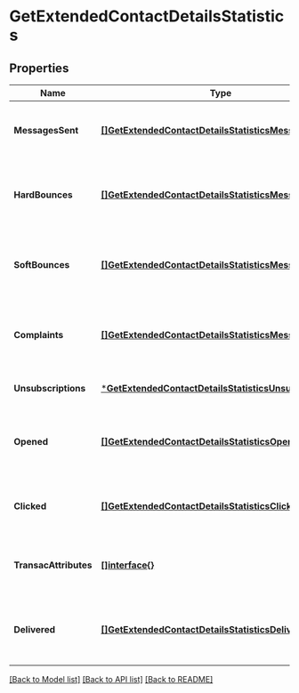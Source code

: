 # GetExtendedContactDetailsStatistics

## Properties
Name | Type | Description | Notes
------------ | ------------- | ------------- | -------------
**MessagesSent** | [**[]GetExtendedContactDetailsStatisticsMessagesSent**](getExtendedContactDetailsStatisticsMessagesSent.md) | Listing of the sent campaign for the contact | [optional] [default to null]
**HardBounces** | [**[]GetExtendedContactDetailsStatisticsMessagesSent**](getExtendedContactDetailsStatisticsMessagesSent.md) | Listing of the hardbounes generated by the contact | [optional] [default to null]
**SoftBounces** | [**[]GetExtendedContactDetailsStatisticsMessagesSent**](getExtendedContactDetailsStatisticsMessagesSent.md) | Listing of the softbounes generated by the contact | [optional] [default to null]
**Complaints** | [**[]GetExtendedContactDetailsStatisticsMessagesSent**](getExtendedContactDetailsStatisticsMessagesSent.md) | Listing of the complaints generated by the contact | [optional] [default to null]
**Unsubscriptions** | [***GetExtendedContactDetailsStatisticsUnsubscriptions**](getExtendedContactDetailsStatisticsUnsubscriptions.md) |  | [optional] [default to null]
**Opened** | [**[]GetExtendedContactDetailsStatisticsOpened**](getExtendedContactDetailsStatisticsOpened.md) | Listing of the openings generated by the contact | [optional] [default to null]
**Clicked** | [**[]GetExtendedContactDetailsStatisticsClicked**](getExtendedContactDetailsStatisticsClicked.md) | Listing of the clicks generated by the contact | [optional] [default to null]
**TransacAttributes** | [**[]interface{}**](interface{}.md) | Listing of the transactional attributes for the contact | [optional] [default to null]
**Delivered** | [**[]GetExtendedContactDetailsStatisticsDelivered**](getExtendedContactDetailsStatisticsDelivered.md) | Listing of the delivered campaign for the contact | [optional] [default to null]

[[Back to Model list]](../README.md#documentation-for-models) [[Back to API list]](../README.md#documentation-for-api-endpoints) [[Back to README]](../README.md)


